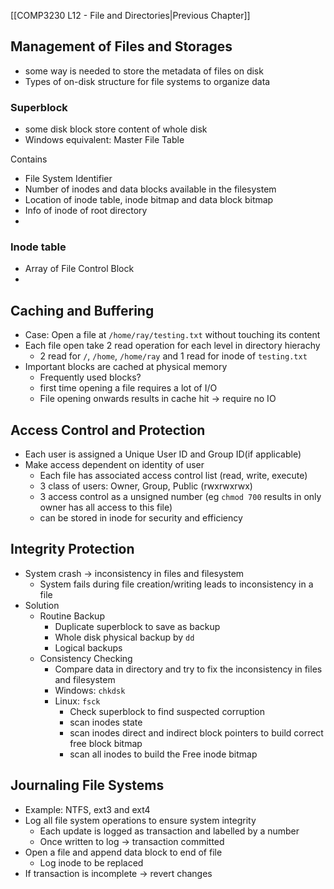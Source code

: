 
[[COMP3230 L12 - File and Directories|Previous Chapter]]

## Management of Files and Storages
- some way is needed to store the metadata of files on disk
- Types of on-disk structure for file systems to organize data

### Superblock
- some disk block store content of whole disk
- Windows equivalent: Master File Table

Contains
- File System Identifier
- Number of inodes and data blocks available in the filesystem
- Location of inode table, inode bitmap and data block bitmap
- Info of inode of root directory
- 

 
 
### Inode table
- Array of File Control Block
-



## Caching and Buffering
- Case: Open a file at `/home/ray/testing.txt` without touching its content
- Each file open take 2 read operation for each level in directory hierachy
	- 2 read for `/`, `/home`, `/home/ray` and 1 read for inode of `testing.txt`
- Important blocks are cached at physical memory
	- Frequently used blocks?
	- first time opening a file requires a lot of I/O
	- File opening onwards results in cache hit -> require no IO


## Access Control and Protection
- Each user is assigned a Unique User ID and Group ID(if applicable)
- Make access dependent on identity of user
	- Each file has associated access control list (read, write, execute)
	- 3 class of users: Owner, Group, Public (rwxrwxrwx)
	- 3 access control as a unsigned number (eg `chmod 700` results in only owner has all access to this file)
	- can be stored in inode for security and efficiency

## Integrity Protection
- System crash -> inconsistency in files and filesystem
	- System fails during file creation/writing leads to inconsistency in a file
- Solution
	- Routine Backup
		- Duplicate superblock to save as backup
		- Whole disk physical backup by `dd`
		- Logical backups
	- Consistency Checking
		- Compare data in directory and try to fix the inconsistency in files and filesystem
		- Windows: `chkdsk`
		- Linux: `fsck`
			- Check superblock to find suspected corruption
			- scan inodes state
			- scan inodes direct and indirect block pointers to build correct free block bitmap
			- scan all inodes to build the Free inode bitmap


## Journaling File Systems
- Example: NTFS, ext3 and ext4
- Log all file system operations to ensure system integrity
	- Each update is logged as transaction and labelled by a number
	- Once written to log -> transaction committed
- Open a file and append data block to end of file
	- Log inode to be replaced
- If transaction is incomplete -> revert changes